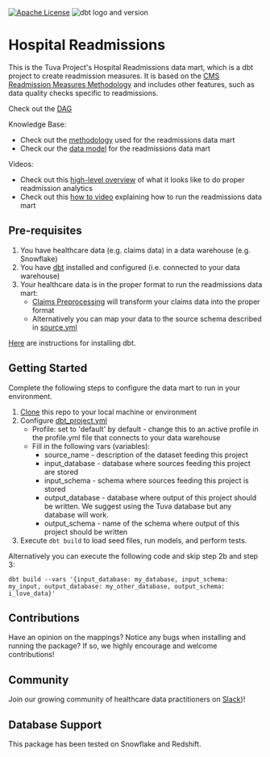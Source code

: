 [![Apache License](https://img.shields.io/badge/License-Apache%202.0-blue.svg)](https://opensource.org/licenses/Apache-2.0) ![dbt logo and version](https://img.shields.io/static/v1?logo=dbt&label=dbt-version&message=1.x&color=orange)

# Hospital Readmissions 
This is the Tuva Project's Hospital Readmissions data mart, which is a dbt project to create readmission measures.  It is based on the [CMS Readmission Measures Methodology](https://qualitynet.cms.gov/inpatient/measures/readmission/methodology) and includes other features, such as data quality checks specific to readmissions.

Check out the [DAG](https://tuva-health.github.io/readmissions/#!/overview?g_v=1)

Knowledge Base:
- Check out the [methodology](https://thetuvaproject.com/docs/methodology/hospital-readmissions) used for the readmissions data mart
- Check our the [data model](https://thetuvaproject.com/docs/data-models/data-marts/readmissions) for the readmissions data mart

Videos:
- Check out this [high-level overview](https://www.youtube.com/watch?v=TCG_QCb63n4) of what it looks like to do proper readmission analytics
- Check out this [how to video](https://www.youtube.com/watch?v=5pA-gm94PyU) explaining how to run the readmissions data mart

## Pre-requisites
1. You have healthcare data (e.g. claims data) in a data warehouse (e.g. Snowflake)
2. You have [dbt](https://www.getdbt.com/) installed and configured (i.e. connected to your data warehouse)
3. Your healthcare data is in the proper format to run the readmissions data mart:
    - [Claims Preprocessing](https://github.com/tuva-health/claims_preprocessing_snowflake) will transform your claims data into the proper format
    - Alternatively you can map your data to the source schema described in [source.yml](models/source.yml)

[Here](https://docs.getdbt.com/dbt-cli/installation) are instructions for installing dbt.

## Getting Started
Complete the following steps to configure the data mart to run in your environment.

1. [Clone](https://docs.github.com/en/repositories/creating-and-managing-repositories/cloning-a-repository) this repo to your local machine or environment
2. Configure [dbt_project.yml](/dbt_project.yml)
    - Profile: set to 'default' by default - change this to an active profile in the profile.yml file that connects to your data warehouse 
    - Fill in the following vars (variables):
      - source_name - description of the dataset feeding this project 
      - input_database - database where sources feeding this project are stored 
      - input_schema - schema where sources feeding this project is stored 
      - output_database - database where output of this project should be written. We suggest using the Tuva database but any database will work. 
      - output_schema - name of the schema where output of this project should be written
3. Execute `dbt build` to load seed files, run models, and perform tests.

Alternatively you can execute the following code and skip step 2b and step 3:
```
dbt build --vars '{input_database: my_database, input_schema: my_input, output_database: my_other_database, output_schema: i_love_data}'
```

## Contributions
Have an opinion on the mappings? Notice any bugs when installing and running the package? 
If so, we highly encourage and welcome contributions!

## Community
Join our growing community of healthcare data practitioners on [Slack](https://join.slack.com/t/thetuvaproject/shared_invite/zt-16iz61187-G522Mc2WGA2mHF57e0il0Q))!

## Database Support
This package has been tested on Snowflake and Redshift.
